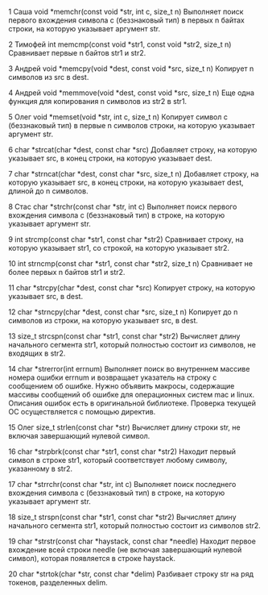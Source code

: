 1 Саша
void *memchr(const void *str, int c, size_t n)
Выполняет поиск первого вхождения символа c (беззнаковый тип) в первых n байтах строки, на которую указывает аргумент str.


2 Тимофей
int memcmp(const void *str1, const void *str2, size_t n)
Сравнивает первые n байтов str1 и str2.


3 Андрей
void *memcpy(void *dest, const void *src, size_t n)
Копирует n символов из src в dest.


4 Андрей
void *memmove(void *dest, const void *src, size_t n)
Еще одна функция для копирования n символов из str2 в str1.


5 Олег
void *memset(void *str, int c, size_t n)
Копирует символ c (беззнаковый тип) в первые n символов строки, на которую указывает аргумент str.


6
char *strcat(char *dest, const char *src)
Добавляет строку, на которую указывает src, в конец строки, на которую указывает dest.


7
char *strncat(char *dest, const char *src, size_t n)
Добавляет строку, на которую указывает src, в конец строки, на которую указывает dest, длиной до n символов.


8 Стас
char *strchr(const char *str, int c)
Выполняет поиск первого вхождения символа c (беззнаковый тип) в строке, на которую указывает аргумент str.


9
int strcmp(const char *str1, const char *str2)
Сравнивает строку, на которую указывает str1, со строкой, на которую указывает str2.


10
int strncmp(const char *str1, const char *str2, size_t n)
Сравнивает не более первых n байтов str1 и str2.


11
char *strcpy(char *dest, const char *src)
Копирует строку, на которую указывает src, в dest.


12
char *strncpy(char *dest, const char *src, size_t n)
Копирует до n символов из строки, на которую указывает src, в dest.


13
size_t strcspn(const char *str1, const char *str2)
Вычисляет длину начального сегмента str1, который полностью состоит из символов, не входящих в str2.


14
char *strerror(int errnum)
Выполняет поиск во внутреннем массиве номера ошибки errnum и возвращает указатель на строку с сообщением об ошибке. Нужно объявить макросы, содержащие массивы сообщений об ошибке для операционных систем mac и linux. Описания ошибок есть в оригинальной библиотеке. Проверка текущей ОС осуществляется с помощью директив.


15 Олег
size_t strlen(const char *str)
Вычисляет длину строки str, не включая завершающий нулевой символ.


16
char *strpbrk(const char *str1, const char *str2)
Находит первый символ в строке str1, который соответствует любому символу, указанному в str2.


17
char *strrchr(const char *str, int c)
Выполняет поиск последнего вхождения символа c (беззнаковый тип) в строке, на которую указывает аргумент str.


18
size_t strspn(const char *str1, const char *str2)
Вычисляет длину начального сегмента str1, который полностью состоит из символов str2.


19
char *strstr(const char *haystack, const char *needle)
Находит первое вхождение всей строки needle (не включая завершающий нулевой символ), которая появляется в строке haystack.


20
char *strtok(char *str, const char *delim)
Разбивает строку str на ряд токенов, разделенных delim.
